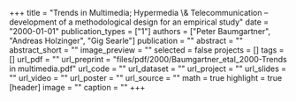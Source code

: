 +++
title = "Trends in Multimedia; Hypermedia \\& Telecommunication – development of a methodological design for an empirical study"
date = "2000-01-01"
publication_types = ["1"]
authors = ["Peter Baumgartner", "Andreas Holzinger", "Gig Searle"]
publication = ""
abstract = ""
abstract_short = ""
image_preview = ""
selected = false
projects = []
tags = []
url_pdf = ""
url_preprint = "files/pdf/2000/Baumgartner_etal_2000-Trends in multimedia.pdf"
url_code = ""
url_dataset = ""
url_project = ""
url_slides = ""
url_video = ""
url_poster = ""
url_source = ""
math = true
highlight = true
[header]
image = ""
caption = ""
+++
